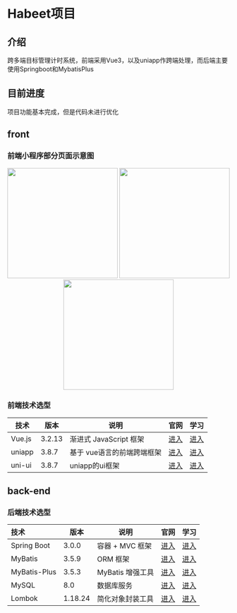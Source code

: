 # Habeet项目

## 介绍

跨多端目标管理计时系统，前端采用Vue3，以及uniapp作跨端处理，而后端主要使用Springboot和MybatisPlus

## 目前进度

项目功能基本完成，但是代码未进行优化

## front

### 前端小程序部分页面示意图

<center class="half">
<img src="https://gitee.com/TECNB/pic-demo/raw/master/%E5%B1%8F%E5%B9%95%E6%88%AA%E5%9B%BE%202023-08-07.png" width=250/>
<img src="https://gitee.com/TECNB/pic-demo/raw/master/image-20230807102900903.png" width=250/>
<img src="https://gitee.com/TECNB/pic-demo/raw/master/image-20230807101744369.png" width=250/>
</center>





### 前端技术选型

| 技术   | 版本   | 说明                       | 官网                                                         | 学习                                                         |
| ------ | ------ | -------------------------- | ------------------------------------------------------------ | ------------------------------------------------------------ |
| Vue.js | 3.2.13 | 渐进式 JavaScript 框架     | [进入](https://vuejs.org/)                                   | [进入](https://staging-cn.vuejs.org/guide/introduction.html) |
| uniapp | 3.8.7  | 基于 vue语言的前端跨端框架 | [进入](https://uniapp.dcloud.net.cn/)                      | [进入](https://tecnb.github.io/posts/2e2abc46.html )         |
| uni-ui | 3.8.7  | uniapp的ui框架             | [进入](https://uniapp.dcloud.net.cn/component/uniui/uni-ui.html) | [进入](https://uniapp.dcloud.net.cn/tutorial/)               |

## back-end

### 后端技术选型

| 技术         | 版本    | 说明             | 官网                                            | 学习                                                         |
| :----------- | ------- | ---------------- | ----------------------------------------------- | ------------------------------------------------------------ |
| Spring Boot  | 3.0.0   | 容器 + MVC 框架  | [进入](https://spring.io/projects/spring-boot)  | [进入](https://docs.spring.io/spring-boot/docs/3.0.0/reference/html) |
| MyBatis      | 3.5.9   | ORM 框架         | [进入](http://www.mybatis.org/)                 | [进入](https://mybatis.org/mybatis-3/zh/index.html)          |
| MyBatis-Plus | 3.5.3   | MyBatis 增强工具 | [进入](https://baomidou.com/)                   | [进入](https://baomidou.com/pages/24112f/)                   |
| MySQL        | 8.0     | 数据库服务       | [进入](https://www.mysql.com/)                  | [进入](https://docs.oracle.com/en-us/iaas/mysql-database/doc/getting-started.html) |
| Lombok       | 1.18.24 | 简化对象封装工具 | [进入](https://github.com/projectlombok/lombok) | [进入](https://projectlombok.org/features/all)               |
